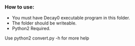 ### How to use:

* You must have Decay0 executable program in this folder.
* The folder should be writeable.
* Python2 Required.

Use python2 convert.py -h for more help
